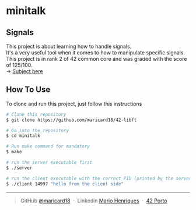 # minitalk

## Signals

This project is about learning how to handle signals. <br>
It's a very useful tool when it comes to how to manipulate specific signals. <br>
This project is in rank 2 of 42 common core and was graded with the score of 125/100.<br>
-> [Subject here](https://github.com/maricard18/42-minitalk/blob/main/extras/en.subject.pdf)


## How To Use

To clone and run this project, just follow this instructions

```bash
# Clone this repository
$ git clone https://github.com/maricard18/42-libft

# Go into the repository
$ cd minitalk

# Run make command for mandatory
$ make

# run the server executable first
$ ./server

# run the client executable with the correct PID (printed by the server) followed by a message
$ ./client 14997 "hello from the client side"
```

---

> GitHub [@maricard18](https://github.com/maricard18) &nbsp;&middot;&nbsp;
> Linkedin [Mario Henriques](https://www.linkedin.com/in/mario18) &nbsp;&middot;&nbsp;
> [42 Porto](https://www.42porto.com/en)


